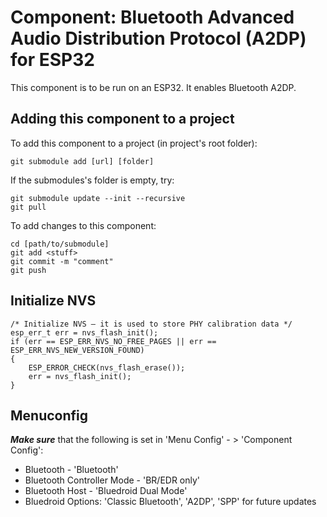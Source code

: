 # Component: Bluetooth Advanced Audio Distribution Protocol (A2DP) for ESP32

This component is to be run on an ESP32. It enables Bluetooth A2DP.

## Adding this component to a project

To add this component to a project (in project's root folder):

```
git submodule add [url] [folder]
```

If the submodules's folder is empty, try:

```
git submodule update --init --recursive
git pull
```

To add changes to this component:

```
cd [path/to/submodule]
git add <stuff>
git commit -m "comment"
git push
```

## Initialize NVS

```
/* Initialize NVS — it is used to store PHY calibration data */
esp_err_t err = nvs_flash_init();
if (err == ESP_ERR_NVS_NO_FREE_PAGES || err == ESP_ERR_NVS_NEW_VERSION_FOUND)
{
    ESP_ERROR_CHECK(nvs_flash_erase());
    err = nvs_flash_init();
}
```

## Menuconfig

**_Make sure_** that the following is set in 'Menu Config' - > 'Component Config':

- Bluetooth - 'Bluetooth'
- Bluetooth Controller Mode - 'BR/EDR only'
- Bluetooth Host - 'Bluedroid Dual Mode'
- Bluedroid Options: 'Classic Bluetooth', 'A2DP', 'SPP' for future updates
